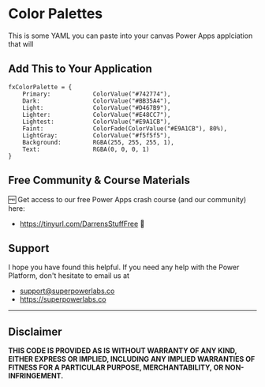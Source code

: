 # Color Palettes

This is some YAML you can paste into your canvas Power Apps applciation that will 

## Add This to Your Application

```PowerFx
fxColorPalette = {
    Primary:            ColorValue("#742774"), 
    Dark:               ColorValue("#BB35A4"),
    Light:              ColorValue("#D467B9"),
    Lighter:            ColorValue("#E48CC7"),
    Lightest:           ColorValue("#E9A1CB"),
    Faint:              ColorFade(ColorValue("#E9A1CB"), 80%),
    LightGray:          ColorValue("#f5f5f5"),
    Background:         RGBA(255, 255, 255, 1),
    Text:               RGBA(0, 0, 0, 1)
}
```

## Free Community & Course Materials 

🆓 Get access to our free Power Apps crash course (and our community) here: 
- https://tinyurl.com/DarrensStuffFree 🔗

## Support

I hope you have found this helpful. If you need any help with the Power Platform, don't hesitate to email us at 
* [support@superpowerlabs.co](support@superpowerlabs.co)
* https://superpowerlabs.co 

---

## Disclaimer

**THIS CODE IS PROVIDED AS IS WITHOUT WARRANTY OF ANY KIND, EITHER EXPRESS OR IMPLIED, INCLUDING ANY IMPLIED WARRANTIES OF FITNESS FOR A PARTICULAR PURPOSE, MERCHANTABILITY, OR NON-INFRINGEMENT.**

